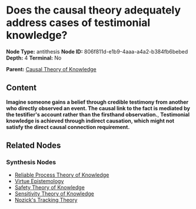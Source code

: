 # Does the causal theory adequately address cases of testimonial knowledge?

**Node Type:** antithesis
**Node ID:** 806f811d-e1b9-4aaa-a4a2-b384fb6bebed
**Depth:** 4
**Terminal:** No

**Parent:** [Causal Theory of Knowledge](causal-theory-of-knowledge-synthesis-3cc8cdea-3aaa-4502-a96e-65b5e55ff496.md)

## Content

**Imagine someone gains a belief through credible testimony from another who directly observed an event. The causal link to the fact is mediated by the testifier's account rather than the firsthand observation.**, **Testimonial knowledge is achieved through indirect causation, which might not satisfy the direct causal connection requirement.**

## Related Nodes

### Synthesis Nodes

- [Reliable Process Theory of Knowledge](reliable-process-theory-of-knowledge-synthesis-22a9505b-ca85-4ace-91d4-1779aa7ac75c.md)
- [Virtue Epistemology](virtue-epistemology-synthesis-0ee24aa2-1bd3-4843-a970-94c703f82cf6.md)
- [Safety Theory of Knowledge](safety-theory-of-knowledge-synthesis-503dd928-c7a4-46a2-9e30-c605ce6b05fb.md)
- [Sensitivity Theory of Knowledge](sensitivity-theory-of-knowledge-synthesis-05e73e29-fef6-44d5-8faf-c0073328a72b.md)
- [Nozick's Tracking Theory](nozicks-tracking-theory-synthesis-ac84f126-34cf-471f-ab04-ae7566cdbaa3.md)
